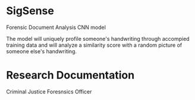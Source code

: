# SigSense

Forensic Document Analysis CNN model

The model will uniquely profile someone's handwriting through accompied training data and will analyze a similarity score with a random picture of someone else's handwriting.

# Research Documentation

Criminal Justice Foresnsics Officer
